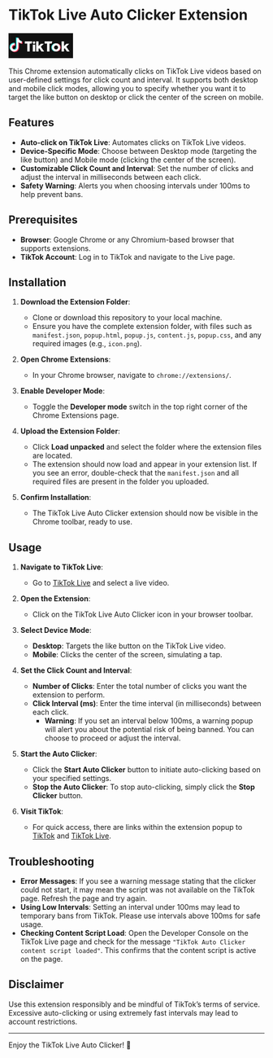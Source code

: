 # TikTok Live Auto Clicker Extension

![TikTok Live Auto Clicker](https://github.com/MotoAcidic/TikTok-Auto-Like-Clicker/blob/main/images/logo.PNG)

This Chrome extension automatically clicks on TikTok Live videos based on user-defined settings for click count and interval. It supports both desktop and mobile click modes, allowing you to specify whether you want it to target the like button on desktop or click the center of the screen on mobile.

## Features
- **Auto-click on TikTok Live**: Automates clicks on TikTok Live videos.
- **Device-Specific Mode**: Choose between Desktop mode (targeting the like button) and Mobile mode (clicking the center of the screen).
- **Customizable Click Count and Interval**: Set the number of clicks and adjust the interval in milliseconds between each click.
- **Safety Warning**: Alerts you when choosing intervals under 100ms to help prevent bans.

## Prerequisites
- **Browser**: Google Chrome or any Chromium-based browser that supports extensions.
- **TikTok Account**: Log in to TikTok and navigate to the Live page.

## Installation

1. **Download the Extension Folder**:
   - Clone or download this repository to your local machine.
   - Ensure you have the complete extension folder, with files such as `manifest.json`, `popup.html`, `popup.js`, `content.js`, `popup.css`, and any required images (e.g., `icon.png`).

2. **Open Chrome Extensions**:
   - In your Chrome browser, navigate to `chrome://extensions/`.

3. **Enable Developer Mode**:
   - Toggle the **Developer mode** switch in the top right corner of the Chrome Extensions page.

4. **Upload the Extension Folder**:
   - Click **Load unpacked** and select the folder where the extension files are located.
   - The extension should now load and appear in your extension list. If you see an error, double-check that the `manifest.json` and all required files are present in the folder you uploaded.

5. **Confirm Installation**:
   - The TikTok Live Auto Clicker extension should now be visible in the Chrome toolbar, ready to use.

## Usage

1. **Navigate to TikTok Live**:
   - Go to [TikTok Live](https://www.tiktok.com/live) and select a live video.

2. **Open the Extension**:
   - Click on the TikTok Live Auto Clicker icon in your browser toolbar.

3. **Select Device Mode**:
   - **Desktop**: Targets the like button on the TikTok Live video.
   - **Mobile**: Clicks the center of the screen, simulating a tap.

4. **Set the Click Count and Interval**:
   - **Number of Clicks**: Enter the total number of clicks you want the extension to perform.
   - **Click Interval (ms)**: Enter the time interval (in milliseconds) between each click.
     - **Warning**: If you set an interval below 100ms, a warning popup will alert you about the potential risk of being banned. You can choose to proceed or adjust the interval.

5. **Start the Auto Clicker**:
   - Click the **Start Auto Clicker** button to initiate auto-clicking based on your specified settings.
   - **Stop the Auto Clicker**: To stop auto-clicking, simply click the **Stop Clicker** button.

6. **Visit TikTok**:
   - For quick access, there are links within the extension popup to [TikTok](https://www.tiktok.com/) and [TikTok Live](https://www.tiktok.com/live).

## Troubleshooting

- **Error Messages**: If you see a warning message stating that the clicker could not start, it may mean the script was not available on the TikTok page. Refresh the page and try again.
- **Using Low Intervals**: Setting an interval under 100ms may lead to temporary bans from TikTok. Please use intervals above 100ms for safe usage.
- **Checking Content Script Load**: Open the Developer Console on the TikTok Live page and check for the message `"TikTok Auto Clicker content script loaded"`. This confirms that the content script is active on the page.

## Disclaimer

Use this extension responsibly and be mindful of TikTok’s terms of service. Excessive auto-clicking or using extremely fast intervals may lead to account restrictions.

---

Enjoy the TikTok Live Auto Clicker! 🎉
